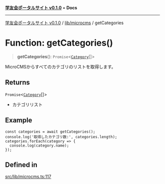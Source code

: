 [**学友会ポータルサイト v0.1.0**](../../../README.md) • **Docs**

***

[学友会ポータルサイト v0.1.0](../../../modules.md) / [lib/microcms](../README.md) / getCategories

# Function: getCategories()

> **getCategories**(): `Promise`\<[`Category`](../../types/type-aliases/Category.md)[]\>

MicroCMSからすべてのカテゴリのリストを取得します。

## Returns

`Promise`\<[`Category`](../../types/type-aliases/Category.md)[]\>

- カテゴリリスト

## Example

```
const categories = await getCategories();
console.log('取得したカテゴリ数:', categories.length);
categories.forEach(category => {
  console.log(category.name);
});
```

## Defined in

[src/lib/microcms.ts:117](https://github.com/iU-Alumni-Association/gakuyukai-new/blob/9032bc93fe144cf1419e63a5b72095e28cfeb84b/src/lib/microcms.ts#L117)
